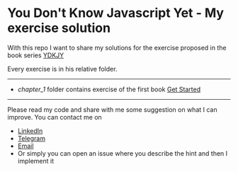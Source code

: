 # You Don't Know Javascript Yet - My exercise solution

With this repo I want to share my solutions for the exercise proposed in the book series [YDKJY](https://github.com/getify/You-Dont-Know-JS)

Every exercise is in his relative folder.

---
* _chapter_1_ folder contains exercise of the first book [Get Started](https://leanpub.com/ydkjsy-get-started)

---
Please read my code and share with me some suggestion on what I can improve. You can contact me on
* [LinkedIn](https://www.linkedin.com/in/dennisboanini/)
* [Telegram](www.linkedin.com/in/dennisboanini)
* [Email](dennis.boanini01@gmail.com)
* Or simply you can open an issue where you describe the hint and then I implement it
